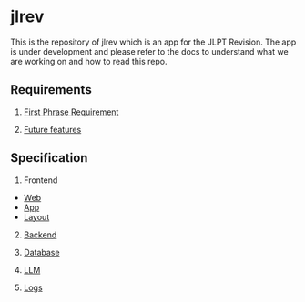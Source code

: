 # jlrev

This is the repository of jlrev which is an app for the JLPT Revision. The app is under development and please refer to the docs to understand what we are working on and how to read this repo.

## Requirements

1. [First Phrase Requirement](docs/requirements/main.md)

2. [Future features](docs/requirements/future.md)

## Specification

1. Frontend
  - [Web](docs/spec/frontend/web.md)
  - [App](docs/spec/frontend/app.md)
  - [Layout](docs/spec/frontend/layout.md)

2. [Backend](docs/spec/backend.md)

3. [Database](docs/spec/database.md) 

4. [LLM](docs/spec/llm.md)

5. [Logs](docs/log.md)